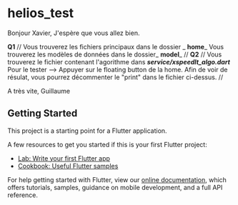 # helios_test

Bonjour Xavier,
J'espère que vous allez bien.

**Q1**
//
Vous trouverez les fichiers principaux dans le dossier _ **home**_
Vous trouverez les modèles de données dans le dossier_ **model**_
//
**Q2**
//
Vous trouverez le fichier contenant l'agorithme dans _**service/xspeedlt_algo.dart**_
Pour le tester --> Appuyer sur le floating button de la home.
Afin de voir de résulat, vous pourrez décommenter le "print" dans le fichier ci-dessus.
//


A très vite,
Guillaume

## Getting Started

This project is a starting point for a Flutter application.

A few resources to get you started if this is your first Flutter project:

- [Lab: Write your first Flutter app](https://flutter.dev/docs/get-started/codelab)
- [Cookbook: Useful Flutter samples](https://flutter.dev/docs/cookbook)

For help getting started with Flutter, view our
[online documentation](https://flutter.dev/docs), which offers tutorials,
samples, guidance on mobile development, and a full API reference.
